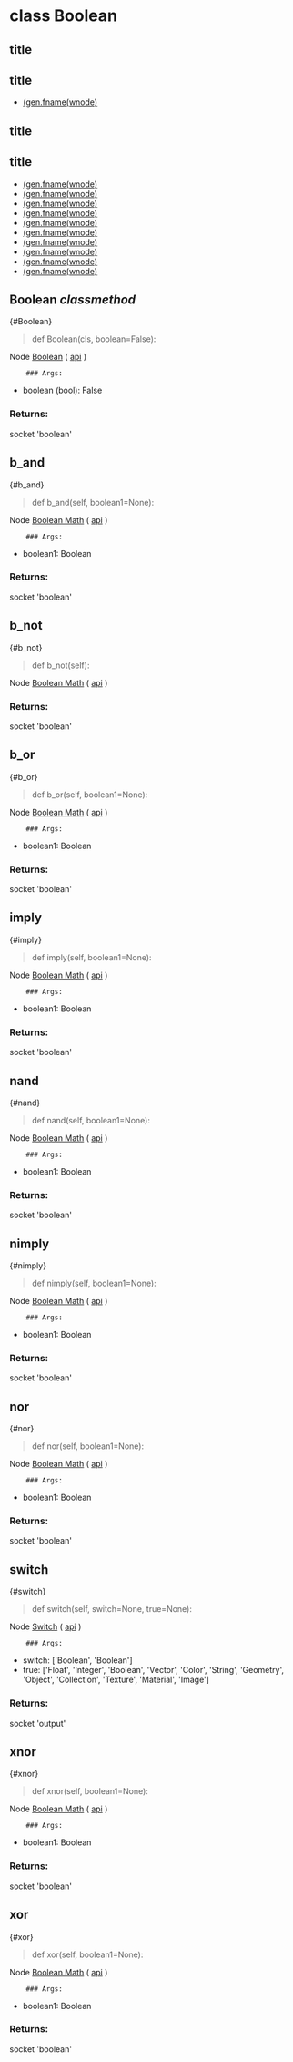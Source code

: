 # class Boolean

## title


## title

- [(gen.fname(wnode)](Boolean-classmethod)

## title


## title

- [(gen.fname(wnode)](b_and)
- [(gen.fname(wnode)](b_not)
- [(gen.fname(wnode)](b_or)
- [(gen.fname(wnode)](imply)
- [(gen.fname(wnode)](nand)
- [(gen.fname(wnode)](nimply)
- [(gen.fname(wnode)](nor)
- [(gen.fname(wnode)](switch)
- [(gen.fname(wnode)](xnor)
- [(gen.fname(wnode)](xor)

## Boolean *classmethod*

{#Boolean}

> def Boolean(cls, boolean=False):

Node [Boolean](https://docs.blender.org/manual/en/latest/modeling/geometry_nodes/input/boolean.html) ( [api](https://docs.blender.org/api/current/bpy.types.FunctionNodeInputBool.html) )

        ### Args:
- boolean (bool): False

### Returns:

  socket 'boolean'

## b_and

{#b_and}

> def b_and(self, boolean1=None):

Node [Boolean Math](https://docs.blender.org/manual/en/latest/modeling/geometry_nodes/utilities/boolean_math.html) ( [api](https://docs.blender.org/api/current/bpy.types.FunctionNodeBooleanMath.html) )

        ### Args:
- boolean1: Boolean

### Returns:

  socket 'boolean'

## b_not

{#b_not}

> def b_not(self):

Node [Boolean Math](https://docs.blender.org/manual/en/latest/modeling/geometry_nodes/utilities/boolean_math.html) ( [api](https://docs.blender.org/api/current/bpy.types.FunctionNodeBooleanMath.html) )

### Returns:

  socket 'boolean'

## b_or

{#b_or}

> def b_or(self, boolean1=None):

Node [Boolean Math](https://docs.blender.org/manual/en/latest/modeling/geometry_nodes/utilities/boolean_math.html) ( [api](https://docs.blender.org/api/current/bpy.types.FunctionNodeBooleanMath.html) )

        ### Args:
- boolean1: Boolean

### Returns:

  socket 'boolean'

## imply

{#imply}

> def imply(self, boolean1=None):

Node [Boolean Math](https://docs.blender.org/manual/en/latest/modeling/geometry_nodes/utilities/boolean_math.html) ( [api](https://docs.blender.org/api/current/bpy.types.FunctionNodeBooleanMath.html) )

        ### Args:
- boolean1: Boolean

### Returns:

  socket 'boolean'

## nand

{#nand}

> def nand(self, boolean1=None):

Node [Boolean Math](https://docs.blender.org/manual/en/latest/modeling/geometry_nodes/utilities/boolean_math.html) ( [api](https://docs.blender.org/api/current/bpy.types.FunctionNodeBooleanMath.html) )

        ### Args:
- boolean1: Boolean

### Returns:

  socket 'boolean'

## nimply

{#nimply}

> def nimply(self, boolean1=None):

Node [Boolean Math](https://docs.blender.org/manual/en/latest/modeling/geometry_nodes/utilities/boolean_math.html) ( [api](https://docs.blender.org/api/current/bpy.types.FunctionNodeBooleanMath.html) )

        ### Args:
- boolean1: Boolean

### Returns:

  socket 'boolean'

## nor

{#nor}

> def nor(self, boolean1=None):

Node [Boolean Math](https://docs.blender.org/manual/en/latest/modeling/geometry_nodes/utilities/boolean_math.html) ( [api](https://docs.blender.org/api/current/bpy.types.FunctionNodeBooleanMath.html) )

        ### Args:
- boolean1: Boolean

### Returns:

  socket 'boolean'

## switch

{#switch}

> def switch(self, switch=None, true=None):

Node [Switch](https://docs.blender.org/manual/en/latest/modeling/geometry_nodes/utilities/switch.html) ( [api](https://docs.blender.org/api/current/bpy.types.GeometryNodeSwitch.html) )

        ### Args:
- switch: ['Boolean', 'Boolean']
- true: ['Float', 'Integer', 'Boolean', 'Vector', 'Color', 'String', 'Geometry', 'Object', 'Collection', 'Texture', 'Material', 'Image']

### Returns:

  socket 'output'

## xnor

{#xnor}

> def xnor(self, boolean1=None):

Node [Boolean Math](https://docs.blender.org/manual/en/latest/modeling/geometry_nodes/utilities/boolean_math.html) ( [api](https://docs.blender.org/api/current/bpy.types.FunctionNodeBooleanMath.html) )

        ### Args:
- boolean1: Boolean

### Returns:

  socket 'boolean'

## xor

{#xor}

> def xor(self, boolean1=None):

Node [Boolean Math](https://docs.blender.org/manual/en/latest/modeling/geometry_nodes/utilities/boolean_math.html) ( [api](https://docs.blender.org/api/current/bpy.types.FunctionNodeBooleanMath.html) )

        ### Args:
- boolean1: Boolean

### Returns:

  socket 'boolean'


